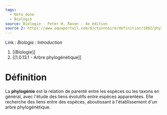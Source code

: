 ```yaml
---
tags:
  - Note_done
  - Biologie
source: Biologie - Peter H. Raven - 4e édition
source 2: https://www.aquaportail.com/dictionnaire/definition/1802/phylogenie#:~:text=La%20phylogénie%20est%20la%20relation,établissement%20d%27un%20arbre%20phylogénétique.
---
```


Link :
_Biologie : Introduction_
1. [[Biologie]]
2. [[1.0.13.1 - Arbre phylogénétique]]

# Définition
La **phylogénie** est la relation de parenté entre les espèces ou les taxons en général, avec l'étude des liens évolutifs entre espèces apparentées. Elle recherche des liens entre des espèces, aboutissant à l'établissement d'un arbre phylogénétique.